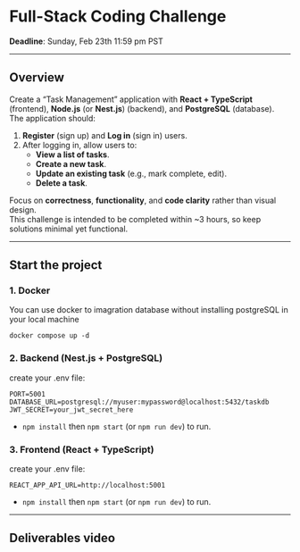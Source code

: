 # Full-Stack Coding Challenge

**Deadline**: Sunday, Feb 23th 11:59 pm PST

---

## Overview

Create a “Task Management” application with **React + TypeScript** (frontend), **Node.js** (or **Nest.js**) (backend), and **PostgreSQL** (database). The application should:

1. **Register** (sign up) and **Log in** (sign in) users.
2. After logging in, allow users to:
   - **View a list of tasks**.
   - **Create a new task**.
   - **Update an existing task** (e.g., mark complete, edit).
   - **Delete a task**.

Focus on **correctness**, **functionality**, and **code clarity** rather than visual design.  
This challenge is intended to be completed within ~3 hours, so keep solutions minimal yet functional.

---

## Start the project
### 1. Docker
You can use docker to imagration database without installing postgreSQL in your local machine
```
docker compose up -d
```

### 2. Backend (Nest.js + PostgreSQL)
create your .env file:
```
PORT=5001
DATABASE_URL=postgresql://myuser:mypassword@localhost:5432/taskdb
JWT_SECRET=your_jwt_secret_here
```
- `npm install` then `npm start` (or `npm run dev`) to run.

### 3. Frontend (React + TypeScript)
create your .env file:
```
REACT_APP_API_URL=http://localhost:5001
```

- `npm install` then `npm start` (or `npm run dev`) to run.

---

## Deliverables video



